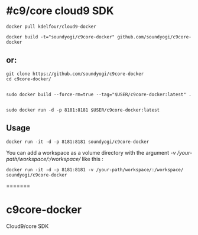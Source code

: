 #c9/core cloud9 SDK
=============

    docker pull kdelfour/cloud9-docker

    docker build -t="soundyogi/c9core-docker" github.com/soundyogi/c9core-docker
    
## or:

    git clone https://github.com/soundyogi/c9core-docker
    cd c9core-docker/


    sudo docker build --force-rm=true --tag="$USER/c9core-docker:latest" .
    

    sudo docker run -d -p 8181:8181 $USER/c9core-docker:latest
    
    
## Usage

    docker run -it -d -p 8181:8181 soundyogi/c9core-docker
    
You can add a workspace as a volume directory with the argument *-v /your-path/workspace/:/workspace/* like this :

    docker run -it -d -p 8181:8181 -v /your-path/workspace/:/workspace/ soundyogi/c9core-docker
    

=======
# c9core-docker
Cloud9/core SDK
